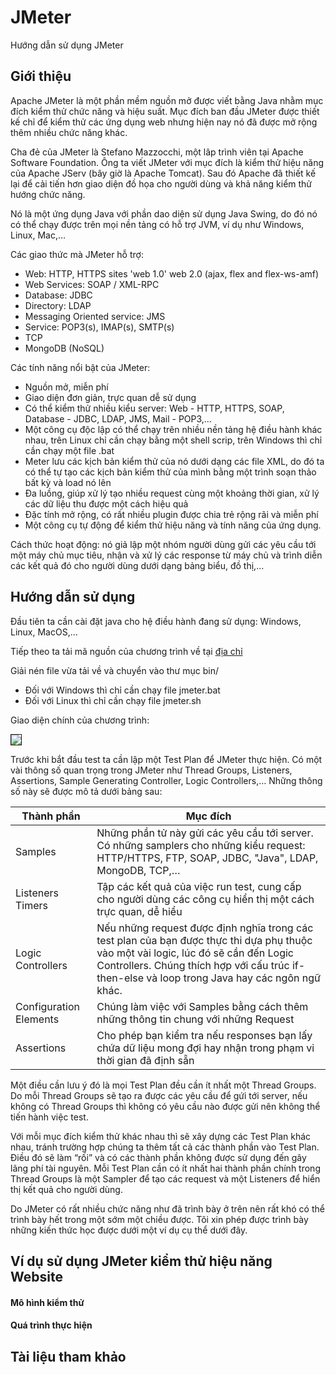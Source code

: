 JMeter
======

Hướng dẫn sử dụng JMeter

## Giới thiệu

Apache JMeter là một phần mềm nguồn mở được viết bằng Java nhằm mục đích kiểm thử chức năng và hiệu suất. Mục đích ban đầu JMeter được thiết kế chỉ để kiểm thử các ứng dụng web nhưng hiện nay nó đã được mở rộng thêm nhiều chức năng khác.

Cha đẻ của JMeter là Stefano Mazzocchi, một lâp trình viên tại Apache Software Foundation. Ông ta viết JMeter với mục đích là kiểm thử hiệu năng của Apache JServ (bây giờ là Apache Tomcat). Sau đó Apache đã thiết kế lại để cải tiến hơn giao diện đồ họa cho người dùng và khả năng kiểm thử hướng chức năng.

Nó là một ứng dụng Java với phần dao diện sử dụng Java Swing, do đó nó có thể chạy được trên mọi nền tảng có hỗ trợ JVM, ví dụ như Windows, Linux, Mac,…

Các giao thức mà JMeter hỗ trợ:
- Web: HTTP, HTTPS sites 'web 1.0' web 2.0 (ajax, flex and flex-ws-amf)
- Web Services: SOAP / XML-RPC
- Database: JDBC
- Directory: LDAP
- Messaging Oriented service: JMS
- Service: POP3(s), IMAP(s), SMTP(s)
- TCP
- MongoDB (NoSQL)

Các tính năng nổi bật của JMeter:
- Nguồn mở, miễn phí
- Giao diện đơn giản, trực quan dễ sử dụng
- Có thể kiểm thử nhiều kiểu server: Web - HTTP, HTTPS, SOAP, Database - JDBC, LDAP, JMS, Mail - POP3,…
- Một công cụ độc lập có thể chạy trên nhiều nền tảng hệ điều hành khác nhau, trên Linux chỉ cần chạy bằng một shell scrip, trên Windows thì chỉ cần chạy một file .bat
- Meter lưu các kịch bản kiểm thử của nó dưới dạng các file XML, do đó ta có thể tự tạo các kịch bản kiểm thử của mình bằng một trình soạn thảo bất kỳ và load nó lên
- Đa luồng, giúp xử lý tạo nhiều request cùng một khoảng thời gian, xử lý các dữ liệu thu được một cách hiệu quả
- Đặc tính mở rộng, có rất nhiều plugin được chia trẻ rộng rãi và miễn phí
- Một công cụ tự động để kiểm thử hiệu năng và tính năng của ứng dụng.

Cách thức hoạt động: nó giả lập một nhóm người dùng gửi các yêu cầu tới một máy chủ mục tiêu, nhận và xử lý các response từ máy chủ và trình diễn các kết quả đó cho người dùng dưới dạng bảng biểu, đồ thị,…

## Hướng dẫn sử dụng

Đầu tiên ta cần cài đặt java cho hệ điều hành đang sử dụng: Windows, Linux, MacOS,...

Tiếp theo ta tải mã nguồn của chương trình về tại [địa chỉ](http://jmeter.apache.org/download_jmeter.cgi)

Giải nén file vừa tải về và chuyển vào thư mục bin/
- Đối với Windows thì chỉ cần chạy file jmeter.bat
- Đối với Linux thì chỉ cần chạy file jmeter.sh

Giao diện chính của chương trình: 

<img src=http://i.imgur.com/U3DfbXB.png border="1">

Trước khi bắt đầu test ta cần lập một Test Plan để JMeter thực hiện. Có một vài thông số quan trọng trong JMeter như Thread Groups, Listeners, Assertions, Sample Generating Controller, Logic Controllers,… Những thông số này sẽ được mô tả dưới bảng sau:

| Thành phần   | Mục đích |
| -------------|----------------|
| Samples | Những phần tử này gửi các yêu cầu tới server. Có những samplers cho những kiểu request: HTTP/HTTPS, FTP, SOAP, JDBC, "Java", LDAP, MongoDB, TCP,… |
| Listeners Timers | Tập các kết quả của việc run test, cung cấp cho người dùng các công cụ hiển thị một cách trực quan, dễ hiểu |
| Logic Controllers | Nếu những request được định nghĩa trong các test plan của bạn được thực thi dựa phụ thuộc vào một vài logic, lúc đó sẽ cần đến Logic Controllers. Chúng thích hợp với cấu trúc if-then-else và loop trong Java hay các ngôn ngữ khác. |
| Configuration Elements | Chúng làm việc với Samples bằng cách thêm những thông tin chung với những Request |
| Assertions | Cho phép bạn kiểm tra nếu responses bạn lấy chứa dữ liệu mong đợi hay nhận trong phạm vi thời gian đã định sẵn |

Một điều cần lưu ý đó là mọi Test Plan đều cần ít nhất một Thread Groups. Do mỗi Thread Groups sẽ tạo ra được các yêu cầu để gứi tới server, nếu không có Thread Groups thì không có yêu cầu nào được gửi nên không thể tiến hành việc test.

Với mỗi mục đích kiểm thử khác nhau thì sẽ xây dựng các Test Plan khác nhau, tránh trường hợp chúng ta thêm tất cả các thành phần vào Test Plan. Điều đó sẽ làm “rối” và có các thành phần không được sử dụng đến gây lãng phí tài nguyên. Mỗi Test Plan cần có ít nhất hai thành phần chính trong Thread Groups là một Sampler để tạo các request và một Listeners để hiển thị kết quả cho người dùng.

Do JMeter có rất nhiều chức năng như đã trình bày ở trên nên rất khó có thể trình bày hết trong một sớm một chiều được. Tôi xin phép được trình bày những kiến thức học được dưới một ví dụ cụ thể dưới đây.

## Ví dụ sử dụng JMeter kiểm thử hiệu năng Website

#### Mô hình kiểm thử

#### Quá trình thực hiện

## Tài liệu tham khảo

